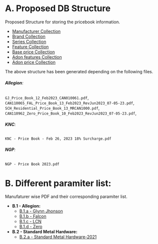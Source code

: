 # A. Proposed DB Structure

Proposed Structure for storing the pricebook information.
  - [Manufacturer Collection](./data/dbSchemas/manufacturer_collection.json)
  - [Brand Collection](./data/dbSchemas/brand_collection.json)
  - [Series Collection](./data/dbSchemas/series_collection.json)
  - [Feature Collection](./data/dbSchemas/features_collection.json)
  - [Base price Collection](./data/dbSchemas/base_price_collection.json)
  - [Adon features Collection](./data/dbSchemas/adon_features_collection.json)
  - [Adon price Collection](./data/dbSchemas/adon_price_collection.json)


The above structure has been generated depending on the following files.
###### **Allegion**:
`GJ_Price_Book_12_Feb2023_CAN010061.pdf`,
`CAN110065_FAL_Price_Book_13_Feb2023_RevJun2023_07-05-23.pdf`,
`SCH_Residential_Price_Book_13_MRCAN1000.pdf`,
`CAN110962_Zero_Price_Book_10_Feb2023_RevJun2023_07-05-23.pdf`,
###### **KNC**:
`KNC - Price Book - Feb 26, 2023 18% Surcharge.pdf`
###### **NGP**:
`NGP - Price Book 2023.pdf`


# **B. Different paramiter list:**
Manufaturer wise PDF and their corresponding paramiter list.

- **B.1 - Allegion:**
  - [B.1.a - Glynn Jhonson](./data/Pricebook/Allegion/glynn_jhonson/README.md)
  - [B.1.b - Falcon](./data/Pricebook/Allegion/falcon/README.md)
  - [B.1.c - LCN](./data/Pricebook/Allegion/LCN/README.md)
  - [B.1.d - Zero](./data/Pricebook/Allegion/zero/README.md)
- **B.2 - Standard Metal Hardware:**
  - [B.2.a - Standard Metal Hardware-2021](./data/Pricebook/SMH/README.md)